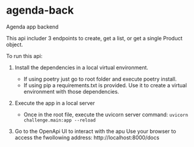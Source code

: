# agenda-back
Agenda app backend

This api includer 3 endpoints to create, get a list, or get a single Product object. 

To run this api:

1. Install the dependencies in a local virtual environment.
    - If using poetry just go to root folder and execute poetry install.
    - If using pip a requirements.txt is provided. Use it to create a virtual environment with those dependencies.

2. Execute the app in a local server
    - Once in the root file, execute the uvicorn server command:
        `uvicorn challenge.main:app --reload`

3. Go to the OpenApi UI to interact with the apu
    Use your browser to access the fwollowing address: http://localhost:8000/docs
